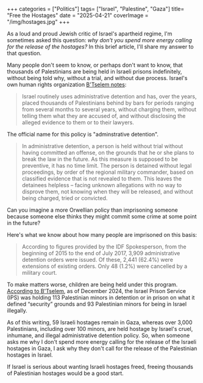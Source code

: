 +++
categories = ["Politics"]
tags= ["Israel", "Palestine", "Gaza"]
title= "Free the Hostages"
date = "2025-04-21"
coverImage = "/img/hostages.jpg"
+++

As a loud and proud Jewish critic of Israel's apartheid regime, I'm sometimes asked this question: *why don't you spend more energy calling for the release of the hostages?* In this brief article, I'll share my answer to that question.

<!--more-->  

Many people don't seem to know, or perhaps don't want to know, that thousands of Palestinians are being held in Israeli prisons indefinitely, without being told why, without a trial, and without due process. Israel's own human rights organization <a target="_blank" href="https://www.btselem.org/administrative_detention">B'Tselem notes</a>:

> Israel routinely uses administrative detention and has, over the years, placed thousands of Palestinians behind by bars for periods ranging from several months to several years, without charging them, without telling them what they are accused of, and without disclosing the alleged evidence to them or to their lawyers.

The official name for this policy is "adminstrative detention". 

> In administrative detention, a person is held without trial without having committed an offense, on the grounds that he or she plans to break the law in the future. As this measure is supposed to be preventive, it has no time limit. The person is detained without legal proceedings, by order of the regional military commander, based on classified evidence that is not revealed to them. This leaves the detainees helpless – facing unknown allegations with no way to disprove them, not knowing when they will be released, and without being charged, tried or convicted.

Can you imagine a more Orwellian policy than imprisoning someone because someone else thinks they might commit some crime at some point in the future?

Here's what we know about how many people are imprisoned on this basis:

> According to figures provided by the IDF Spokesperson, from the beginning of 2015 to the end of July 2017, 3,909 administrative detention orders were issued. Of these, 2,441 (62.4%) were extensions of existing orders. Only 48 (1.2%) were cancelled by a military court.

To make matters worse, children are being held under this program. <a target="_blank" href="https://www.btselem.org/statistics/minors_in_custody">According to B'Tselem</a>, as of December 2024, the Israel Prison Service (IPS) was holding 113 Palestinian minors in detention or in prison on what it defined “security” grounds and 93 Palestinian minors for being in Israel illegally.

As of this writing, 59 Israeli hostages remain in Gaza, whereas over 3,000 Palestinians, including over 100 minors, are held hostage by Israel's cruel, inhumane, and illegal administrative detention policy. So, when someone asks me why I don't spend more energy calling for the release of the Israeli hostages in Gaza, I ask why they don't call for the release of the Palestinian hostages in Israel. 

If Israel is serious about wanting Israeli hostages freed, freeing thousands of Palestinian hostages would be a good start.
